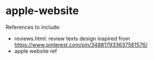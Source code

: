 # apple-website

References to include:
- reviews.html: review texts design inspired from https://www.pinterest.com/pin/348817933637561576/
- apple website ref